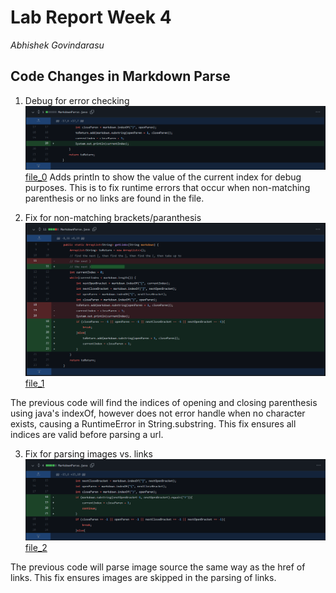 # Lab Report Week 4

*Abhishek Govindarasu*


## Code Changes in Markdown Parse

1. Debug for error checking
![Diff_0](diff_0.png)
[file_0](markdown-parse/markdown5.md)
Adds println to show the value of the current
index for debug purposes. This is to fix runtime 
errors that occur when non-matching parenthesis
or no links are found in the file.


2. Fix for non-matching brackets/paranthesis 
![Diff_1](diff_1.png)
[file_1](markdown-parse/markdown3.md)

The previous code will find the indices of opening
and closing parenthesis using java's indexOf, however
does not error handle when no character exists, 
causing a RuntimeError in String.substring. This fix
ensures all indices are valid before parsing a url.


3. Fix for parsing images vs. links
![Diff_2](diff_2.png)
[file_2](markdown-parse/markdown4.md)

The previous code will parse image source the same
way as the href of links. This fix ensures images
are skipped in the parsing of links.
 